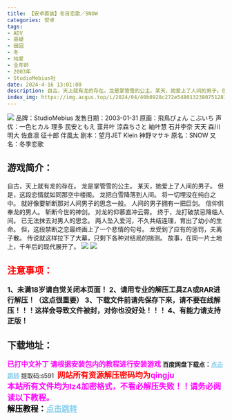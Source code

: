 ```yaml
---
title: 【安卓直装】冬日恋歌／SNOW
categories: 安卓
tags:
- ADV
- 悬疑
- 田园
- 冬
- 纯爱
- 全年龄
- 2003年
- StudioMebius社
date: 2024-4-16 13:01:00
description: 自古，天上就有龙的存在。龙是掌管雪的公主。某天，她爱上了人间的男子。但是，这段恋情就如同那空中楼阁。龙把白雪降落到人间。将一切埋没在纯白之中。就好像要斩断那对人间男子的思念一般。人间的男子拥有一把巨剑。
index_img: https://img.acgus.top/i/2024/04/40b0928c272e5480132380751281cc92.webp
---
```

![](https://img.acgus.top/i/2024/04/0bb48d01ed33b767f830c2bd28c81f64.webp)
品牌：StudioMebius
发售日期：2003-01-31
原画：飛鳥ぴょん こぶいち
声优：一色ヒカル 理多 民安ともえ 韮井叶 涼森ちさと 紬叶慧 石井李奈 天天 森川明大 佐倉凛 征十郎 伴風太
剧本：望月JET Klein 神野マサキ
原名：SNOW
又名：冬季恋歌

## 游戏简介：
自古，天上就有龙的存在。
龙是掌管雪的公主。
某天，她爱上了人间的男子。
但是，这段恋情就如同那空中楼阁。
龙把白雪降落到人间。
将一切埋没在纯白之中。
就好像要斩断那对人间男子的思念一般。
人间的男子拥有一把巨剑。
信仰供奉龙的男人。
斩断今世的神剑。
对龙的仰慕直冲云霄。
终于，龙打破禁忌降临人间。
已无法抹去对男人的思念。
两人坠入爱河，不久共结连理，育出了幼小的生命。
但，这段禁断之恋最终画上了一个悲情的句号。
龙受到了应有的惩罚，夫离子散。
传说就这样拉下了大幕，只剩下各种对结局的揣测。
故事，在同一片土地上，千年后的现代展开了。
![](https://img.acgus.top/i/2024/04/729a5d8f8ff8ae837688b5d09e8f51f0.webp)
![](https://img.acgus.top/i/2024/04/e4e4ce9ccec39f82fb562c691e26cbff.webp)





## <font color=#FF0000 >注意事项：</font>
<font size=3><b>1、未满18岁请自觉关闭本页面！
2、请用专业的解压工具ZA或RAR进行解压！（这点很重要）
3、下载文件前请先保存下来，请不要在线解压！！！这样会导致文件被封，对你也没好处！！！
4、有能力请支持正版！</b></font>

## 下载地址：
<font color=#FF00FF size=3><b>已打中文补丁</b></font>
<font color=#FF00FF size=3>**请根据安装包内的教程进行安装游戏**</font>
<b>百度网盘下载点：</b><a href="https://pan.baidu.com/s/1CFTO8Resey9T8sIElmeAVQ?pwd=s591" style="color: #87CEEB;"><b>点击跳转</b></a> 提取码:s591
<a style="padding: 0" href="https://post.qingju.org/AD/"><img style="max-width:100%" src="https://img.acgus.top/i/2024/07/478f689b8021d8d499ab43d21acf137a.gif" alt=""></a>
<b><font color=#FF0000 size=4>网站所有资源解压密码均为</b></font><b><font color=#FF00FF size=4>qingju</font><font color=#FF0000 ></font></b><br><b><font color=#FF00FF size=4>本站所有文件均为lz4加密格式，不看必解压失败！！请务必阅读以下教程。</b></font><br><b><font color=#000 size=4>解压教程：</b><a href="https://post.qingju.org/tutorial/000/" style="color: #87CEEB;"><b>点击跳转</b></a>